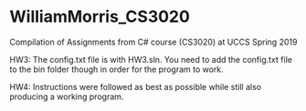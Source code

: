 # WilliamMorris_CS3020

Compilation of Assignments from C# course (CS3020) at UCCS Spring 2019

HW3: The config.txt file is with HW3.sln. You need to add the config.txt file to the bin folder though in order for the program to work.

HW4: Instructions were followed as best as possible while still also producing a working program.
